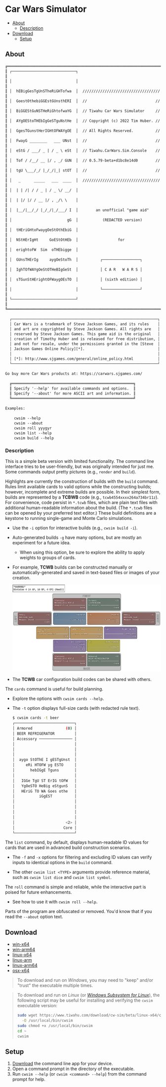 # Car Wars Simulator

<!-- vscode-markdown-toc -->
* [About](#About)
    * [Description](#Description)
* [Download](#Download)
    * [Setup](#Setup)

<!-- vscode-markdown-toc-config
    numbering=false
    autoSave=false
    /vscode-markdown-toc-config -->
<!-- /vscode-markdown-toc -->


## <a name='About'></a>About

```
╔══════════════════════════════════════════════════════════════════════╗
║ ┌─────────────────────────────┐                                      ║
║ │                             │                                      ║
║ │  hEBigGesTgUnSTheRiGHTofwa  │  /////////////////////////////////// ║
║ │  GoestOthebiGGEstGUnsthERI  │  //                               // ║
║ │  BiGGEStGuNSTHeRiGhtofwaYG  │  // Tiwahu Car Wars Simulator     // ║
║ │  AYgOEStoTHEbIgGeSTguNstHe  │  // Copyright (c) 2022 Tim Huber. // ║
║ │  GgesTGunstHerIGHtOFWAYgOE  │  // All Rights Reserved.          // ║
║ │  FwayG ________   ___ UNst  │  //                               // ║
║ │  eStG / ___/ _ | / _ \ eSt  │  // Tiwahu.CarWars.Sim.Console    // ║
║ │  Tof / /__/ __ |/ , _/ GUN  │  // 0.5.79-beta+d1bc8e14d0        // ║
║ │  tgU \___/_/ |_/_/|_| stOT  │  //                               // ║
║ │   _      _____   ___  ____  │  /////////////////////////////////// ║
║ │  | | /| / / _ | / _ \/ __/  │                                      ║
║ │  | |/ |/ / __ |/ , _/\ \    │                                      ║
║ │  |__/|__/_/ |_/_/|_/___/ I  │        an unofficial "game aid"      ║
║ │                         gG  │           (REDACTED version)         ║
║ │  tHEriGHtoFwaygOeStOthEbiG  │                                      ║
║ │  NStHErIgHt     GoEStOtHEb  │                  for                 ║
║ │  erightoFW  Sim  oTHEbigge  │                                      ║
║ │  GUnsTHErIg     aygOeStoTh  │          ┌─────────────────┐         ║
║ │  IghTOfWAYgOeStOTHeBIgGeSt  │          │ C A R   W A R S │         ║
║ │  sTGunStHErightOFWaygOEsTO  │          │ (sixth edition) │         ║
║ │                             │          └─────────────────┘         ║
║ └─────────────────────────────┘                                      ║
╚══════════════════════════════════════════════════════════════════════╝

  ┌──────────────────────────────────────────────────────────────────┐
  │ Car Wars is a trademark of Steve Jackson Games, and its rules    │
  │ and art are copyrighted by Steve Jackson Games. All rights are   │
  │ reserved by Steve Jackson Games. This game aid is the original   │
  │ creation of Timothy Huber and is released for free distribution, │
  │ and not for resale, under the permissions granted in the [Steve  │
  │ Jackson Games Online Policy][*].                                 │
  │                                                                  │
  │ [*]: http://www.sjgames.com/general/online_policy.html           │
  └──────────────────────────────────────────────────────────────────┘

Go buy more Car Wars products at: https://carwars.sjgames.com/

  ╔═══════════════════════════════════════════════════════╗
  ║ Specify '--help' for available commands and options.  ║
  ║ Specify '--about' for more ASCII art and information. ║
  ╚═══════════════════════════════════════════════════════╝

Examples:

    cwsim --help
    cwsim --about
    cwsim roll yyygyr
    cwsim list --help
    cwsim build --help
```

### <a name='Description'></a>Description

This is a simple beta version with limited functionality. The command line interface tries to be user-friendly, but was originally intended for just me. Some commands output pretty pictures (e.g., `render` and `build`).

Highlights are currently the construction of builds with the `build` command. Rules limit available cards to valid options while the constructing builds; however, incomplete and extreme builds are possible. In their simplest form, builds are represented by a **TCBWB** code (e.g., `tcwb4554xxxx264a734br11z`). For convenience, code persist in `*.tcwb` files, which are plain text files with additional human-readable information about the build. (The `*.tcwb` files can be opened by your preferred text editor.) These build definitions are a keystone to running single-game and Monte Carlo simulations.

- Use the `-i` option for interactive builds (e.g., `cwsim build -i`).

- Auto-generated builds `-g` have many options, but are mostly an experiment for a future idea.
    - When using this option, be sure to explore the ability to apply weights to groups of cards.

- For example, **TCWB** builds can be constructed manually or automatically-generated and saved in text-based files or images of your creation.

  ![Example of random build](/img/cw-sim/random-build-example.png)

- The **TCWB** car configuration build codes can be shared with others.

The `cards` command is useful for build planning.

- Explore the options with `cwsim cards --help`.

- The `-t` option displays full-size cards (with redacted rule text).

  ```bash
  $ cwsim cards -t beer
  ┌───────────────────────────┐
  │ Armored               (0) │
  │ BEER REFRIGERATOR         │
  │ Accessory ─────────────── │
  │                           │
  │                           │
  │                           │
  │  aygo StOThE I gESTgUnst  │
  │     eRi HTOFW yg ESTO     │
  │       hebIGgE Tguns       │
  │                           │
  │   IGGe TgU ST ErIG tOFW   │
  │   YgOeSTO HeBig eStgunS   │
  │   HEriG TO WA Goes othe   │
  │           iGgEST          │
  │                           │
  │                           │
  │                           │
  │                           │
  │                       <2> │
  │                      Core │
  └───────────────────────────┘
  ```

The `list` command, by default, displays human-readable ID values for cards that are used in advanced build construction scenarios.

- The `-f` and `-x` options for filtering and excluding ID values can verify inputs to identical options in the `build` command.

- The other `cwsim list <TYPE>` arguments provide reference material, such as `cwsim list dice` and `cwsim list symbol`.

The `roll` command is simple and reliable, while the interactive part is poised for future enhancements.

- See how to use it with `cwsim roll --help`.

Parts of the program are obfuscated or removed.  You'd know that if you read the `--about` option text.

## <a name='Download'></a>Download

- [win-x64][download-link-win-x64]
- [win-arm64][download-link-win-arm64]
- [linux-x64][download-link-linux-x64]
- [linux-arm][download-link-linux-arm]
- [linux-arm64][download-link-linux-arm64]
- [osx-x64][download-link-osx-x64]

> To download and run on *Windows*, you may need to "keep" and/or "trust" the executable multiple times.

> To download and run on *Linux* (or [*Windows Subsystem for Linux*][wsl]), the following script may be useful for installing and verifying the `cwsim` executable version:
> 
> ```bash
> sudo wget https://www.tiwahu.com/download/cw-sim/beta/linux-x64/cwsim \
>   -O /usr/local/bin/cwsim
> sudo chmod +x /usr/local/bin/cwsim
> cd ~
> cwsim
> ```

## <a name='Setup'></a>Setup

1. [Download](#Download) the command line app for your device.
2. Open a command prompt in the directory of the executable.
3. Run `cwsim --help` (or `cwsim <command> --help`) from the command prompt for help.

[download-link-win-x64]: /download/cw-sim/beta/win-x64/cwsim.exe
[download-link-win-arm64]: /download/cw-sim/beta/win-arm64/cwsim.exe
[download-link-linux-x64]: /download/cw-sim/beta/linux-x64/cwsim
[download-link-linux-arm]: /download/cw-sim/beta/linux-arm/cwsim
[download-link-linux-arm64]: /download/cw-sim/beta/linux-arm64/cwsim
[download-link-osx-x64]: /download/cw-sim/beta/osx-x64/cwsim

[wsl]: https://learn.microsoft.com/en-us/windows/wsl/
